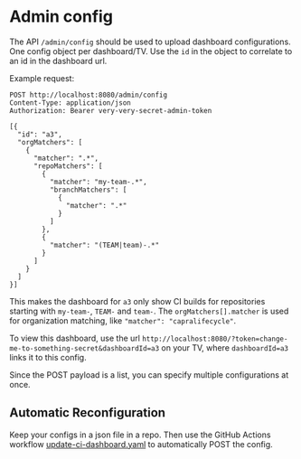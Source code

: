 # Admin config

The API `/admin/config` should be used to upload dashboard configurations.
One config object per dashboard/TV. Use the `id` in the object to correlate to an id in the dashboard url.

Example request:

```http request
POST http://localhost:8080/admin/config
Content-Type: application/json
Authorization: Bearer very-very-secret-admin-token

[{
  "id": "a3",
  "orgMatchers": [
    {
      "matcher": ".*",
      "repoMatchers": [
        {
          "matcher": "my-team-.*",
          "branchMatchers": [
            {
              "matcher": ".*"
            }
          ]
        },
        {
          "matcher": "(TEAM|team)-.*"
        }
      ]
    }
  ]
}]
```

This makes the dashboard for `a3` only show CI builds for repositories starting with `my-team-`, `TEAM-` and `team-`.
The `orgMatchers[].matcher` is used for organization matching, like `"matcher": "capralifecycle"`.

To view this dashboard, use the url `http://localhost:8080/?token=change-me-to-something-secret&dashboardId=a3` on your
TV, where `dashboardId=a3` links it to this config.

Since the POST payload is a list, you can specify multiple configurations at once.

## Automatic Reconfiguration

Keep your configs in a json file in a repo. Then use the GitHub Actions
workflow [update-ci-dashboard.yaml](update-ci-dashboard.yaml) to automatically POST the config.

